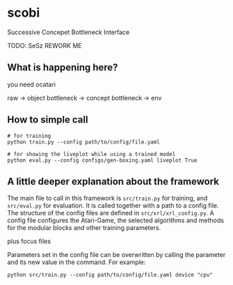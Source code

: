 # scobi
Successive Concepet Bottleneck Interface


TODO: SeSz REWORK ME

## What is happening here?
you need ocatari


raw -> object bottleneck -> concept bottleneck -> env

## How to simple call



```
# for training
python train.py --config path/to/config/file.yaml

# for showing the liveplot while using a trained model
python eval.py --config configs/gen-boxing.yaml liveplot True
```


## A little deeper explanation about the framework

The main file to call in this framework is `src/train.py` for training, and `src/eval.py` for evaluation. It is called together with a path to a config file. The structure of the config files are defined in `src/xrl/xrl_config.py`. A config file configures the Atari-Game, the selected algorithms and methods for the modular blocks and other training parameters.

plus focus files

Parameters set in the config file can be overwritten by calling the parameter and its new value in the command. For example:

```
python src/train.py --config path/to/config/file.yaml device "cpu"
```